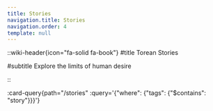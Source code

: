 ```yaml
---
title: Stories
navigation.title: Stories
navigation.order: 4
template: null
---
```


::wiki-header{icon="fa-solid fa-book"}
#title
Torean Stories

#subtitle
Explore the limits of human desire

<!-- Deep dark fantasies -->

::

:card-query{path="/stories" :query='{"where": {"tags": {"$contains": "story"}}}'}
